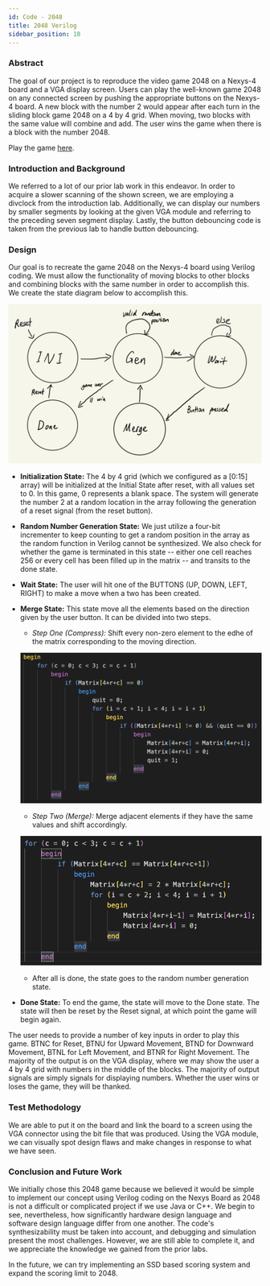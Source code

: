 ```yaml
---
id: Code - 2048
title: 2048 Verilog
sidebar_position: 10
---
```


### Abstract

The goal of our project is to reproduce the video game 2048 on a Nexys-4 board and a VGA display screen. Users can play the well-known game 2048 on any connected screen by pushing the appropriate buttons on the Nexys-4 board. A new block with the number 2 would appear after each turn in the sliding block game 2048 on a 4 by 4 grid. When moving, two blocks with the same value will combine and add. The user wins the game when there is a block with the number 2048.

Play the game [here](https://play2048.co/).

### Introduction and Background

We referred to a lot of our prior lab work in this endeavor. In order to acquire a slower scanning of the shown screen, we are employing a divclock from the introduction lab. Additionally, we can display our numbers by smaller segments by looking at the given VGA module and referring to the preceding seven segment display. Lastly, the button debouncing code is taken from the previous lab to handle button debouncing.

### Design

Our goal is to recreate the game 2048 on the Nexys-4 board using Verilog coding. We must allow the functionality of moving blocks to other blocks and combining blocks with the same number in order to accomplish this. We create the state diagram below to accomplish this.

![](/img/code_img/2048_SM.jpg)

- **Initialization State:** The 4 by 4 grid (which we configured as a [0:15] array) will be initialized at the Initial State after reset, with all values set to 0. In this game, 0 represents a blank space. The system will generate the number 2 at a random location in the array following the generation of a reset signal (from the reset button). 

- **Random Number Generation State:** We just utilize a four-bit incrementer to keep counting to get a random position in the array as the random function in Verilog cannot be synthesized. We also check for whether the game is terminated in this state -- either one cell reaches 256 or every cell has been filled up in the matrix -- and transits to the done state.

- **Wait State:** The user will hit one of the BUTTONS (UP, DOWN, LEFT, RIGHT) to make a move when a two has been created. 

- **Merge State:** This state move all the elements based on the direction given by the user button. It can be divided into two steps.
    - *Step One (Compress):* Shift every non-zero element to the edhe of the matrix corresponding to the moving direction.

    ![](/img/code_img/2048_step1.png)

    - *Step Two (Merge):* Merge adjacent elements if they have the same values and shift accordingly.
    
    ![](/img/code_img/2048_step2.png)

    - After all is done, the state goes to the random number generation state.

- **Done State:** To end the game, the state will move to the Done state. The state will then be reset by the Reset signal, at which point the game will begin again.

The user needs to provide a number of key inputs in order to play this game. BTNC for Reset, BTNU for Upward Movement, BTND for Downward Movement, BTNL for Left Movement, and BTNR for Right Movement. The majority of the output is on the VGA display, where we may show the user a 4 by 4 grid with numbers in the middle of the blocks. The majority of output signals are simply signals for displaying numbers. Whether the user wins or loses the game, they will be thanked.

### Test Methodology

We are able to put it on the board and link the board to a screen using the VGA connector using the bit file that was produced. Using the VGA module, we can visually spot design flaws and make changes in response to what we have seen.

### Conclusion and Future Work

We initially chose this 2048 game because we believed it would be simple to implement our concept using Verilog coding on the Nexys Board as 2048 is not a difficult or complicated project if we use Java or C++. We begin to see, nevertheless, how significantly hardware design language and software design language differ from one another. The code's synthesizability must be taken into account, and debugging and simulation present the most challenges. However, we are still able to complete it, and we appreciate the knowledge we gained from the prior labs. 

In the future, we can try implementing an SSD based scoring system and expand the scoring limit to 2048.